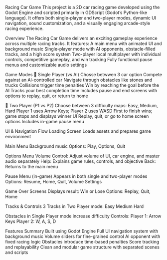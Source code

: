 Racing Car Game 
  This project is a 2D car racing game developed using the Godot Engine and scripted primarily in GDScript (Godot’s Python-like language). It offers both single-player and    two-player modes, dynamic UI navigation, sound customization, and a visually engaging arcade-style racing experience.

Overview
  The Racing Car Game delivers an exciting gameplay experience across multiple racing tracks.
  It features:
    A main menu with animated UI and background music
    Single-player mode with AI opponents, obstacle-filled tracks, and a high score system
    Two-player local multiplayer with individual controls, competitive gameplay, and win tracking
    Fully functional pause menus and customizable audio settings

Game Modes
  🔹 Single Player (vs AI)
      Chosse betwwen 3 car option
      Compete against an AI-controlled car
      Navigate through obstacles like stones and trucks
      Collisions trigger time penalties
      Win by reaching the goal before the AI
      Tracks your best completion time
      Includes pause and end screens with options to replay, quit, or return to home

  🔹 Two Player (P1 vs P2)
      Choose between 3 difficulty maps: Easy, Medium, Hard
      Player 1 uses Arrow Keys; Player 2 uses WASD
      First to finish wins; game stops and displays winner UI
      Replay, quit, or go to home screen options
      Includes in-game pause menu

UI & Navigation Flow
  Loading Screen
    Loads assets and prepares game environment

  Main Menu
    Background music
    Options: Play, Options, Quit

  Options Menu
    Volume Control: Adjust volume of UI, car engine, and master audio separately
    Help: Explains game rules, controls, and objective
    Back: Returns to the main menu

  Pause Menu (in-game)
    Appears in both single and two-player modes
    Options: Resume, Home, Quit, Volume Settings

  Game Over Screens
    Displays result: Win or Lose
    Options: Replay, Quit, Home

Tracks & Controls
    3 Tracks in Two Player mode:
        Easy
        Medium
        Hard

  Obstacles in Single Player mode increase difficulty
      Controls:
          Player 1: Arrow Keys
          Player 2: W, A, S, D

Features Summary
  Built using Godot Engine
  Full UI navigation system with background music
  Volume sliders for fine-grained control
  AI opponent with fixed racing logic
  Obstacles introduce time-based penalties
  Score tracking and replayability
  Clean and modular game structure with separated scenes and scripts
